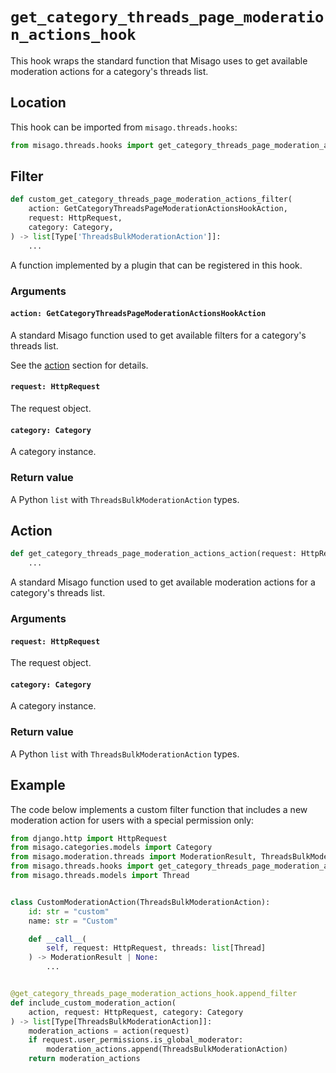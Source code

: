 # `get_category_threads_page_moderation_actions_hook`

This hook wraps the standard function that Misago uses to get available moderation actions for a category's threads list.


## Location

This hook can be imported from `misago.threads.hooks`:

```python
from misago.threads.hooks import get_category_threads_page_moderation_actions_hook
```


## Filter

```python
def custom_get_category_threads_page_moderation_actions_filter(
    action: GetCategoryThreadsPageModerationActionsHookAction,
    request: HttpRequest,
    category: Category,
) -> list[Type['ThreadsBulkModerationAction']]:
    ...
```

A function implemented by a plugin that can be registered in this hook.


### Arguments

#### `action: GetCategoryThreadsPageModerationActionsHookAction`

A standard Misago function used to get available filters for a category's threads list.

See the [action](#action) section for details.


#### `request: HttpRequest`

The request object.


#### `category: Category`

A category instance.


### Return value

A Python `list` with `ThreadsBulkModerationAction` types.


## Action

```python
def get_category_threads_page_moderation_actions_action(request: HttpRequest, category: Category) -> list[Type['ThreadsBulkModerationAction']]:
    ...
```

A standard Misago function used to get available moderation actions for a category's threads list.


### Arguments

#### `request: HttpRequest`

The request object.


#### `category: Category`

A category instance.


### Return value

A Python `list` with `ThreadsBulkModerationAction` types.


## Example

The code below implements a custom filter function that includes a new moderation action for users with a special permission only:

```python
from django.http import HttpRequest
from misago.categories.models import Category
from misago.moderation.threads import ModerationResult, ThreadsBulkModerationAction
from misago.threads.hooks import get_category_threads_page_moderation_actions_hook
from misago.threads.models import Thread


class CustomModerationAction(ThreadsBulkModerationAction):
    id: str = "custom"
    name: str = "Custom"

    def __call__(
        self, request: HttpRequest, threads: list[Thread]
    ) -> ModerationResult | None:
        ...


@get_category_threads_page_moderation_actions_hook.append_filter
def include_custom_moderation_action(
    action, request: HttpRequest, category: Category
) -> list[Type[ThreadsBulkModerationAction]]:
    moderation_actions = action(request)
    if request.user_permissions.is_global_moderator:
        moderation_actions.append(ThreadsBulkModerationAction)
    return moderation_actions
```